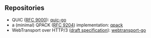 ## Repositories

* QUIC ([RFC 9000](https://datatracker.ietf.org/doc/html/rfc9000)): [quic-go](https://github.com/quic-go/quic-go)
* a (minimal) QPACK ([RFC 9204](https://datatracker.ietf.org/doc/html/rfc9204)) implementation: [qpack](https://github.com/quic-go/qpack)
* WebTransport over HTTP/3 ([draft specification](https://datatracker.ietf.org/doc/draft-ietf-webtrans-http3/)): [webtransport-go](https://github.com/quic-go/webtransport-go)
